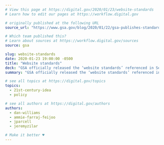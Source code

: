 ```yaml
---
# View this page at https://digital.gov/2020/01/23/website-standards
# Learn how to edit our pages at https://workflow.digital.gov

# originally published at the following URL
source_url: "https://www.gsa.gov/blog/2020/01/22/gsa-publishes-standards-for-building-federal-websites-and-digital-services"

# Which team published this?
# Learn about sources at https://workflow.digital.gov/sources
source: gsa

slug: website-standards
date: 2020-01-23 19:00:00 -0500
title: "Website standards"
deck: "GSA officially released the ‘website standards’ referenced in Section 3(e) of 21st Century IDEA. **The U.S. Web Design System (USWDS) is key to new website standards.**"
summary: "GSA officially released the ‘website standards’ referenced in Section 3(e) of 21st Century IDEA. **The U.S. Web Design System (USWDS) is key to new website standards.**"

# see all topics at https://digital.gov/topics
topics:
  - 21st-century-idea
  - policy

# see all authors at https://digital.gov/authors
authors:
  - dan-williams
  - ammie-farraj-feijoo
  - jparcell
  - jeremyzilar

# Make it better ♥
---
```

